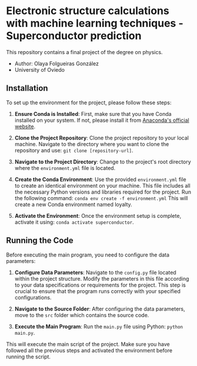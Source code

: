 # Electronic structure calculations with machine learning techniques - Superconductor prediction

This repository contains a final project of the degree on physics. 

- Author: Olaya Folgueiras González
- University of Oviedo

## Installation

To set up the environment for the project, please follow these steps:

1. **Ensure Conda is Installed**: First, make sure that you have Conda installed on your system. If not, please install it from [Anaconda's official website](https://www.anaconda.com/products/distribution).

2. **Clone the Project Repository**: Clone the project repository to your local machine. Navigate to the directory where you want to clone the repository and use: `git clone [repository-url]`.

3. **Navigate to the Project Directory**: Change to the project's root directory where the `environment.yml` file is located.

4. **Create the Conda Environment**: Use the provided `environment.yml` file to create an identical environment on your machine. This file includes all the necessary Python versions and libraries required for the project. Run the following command:
`conda env create -f environment.yml` This will create a new Conda environment named loyalty.

5. **Activate the Environment**: Once the environment setup is complete, activate it using: `conda activate superconductor`.

## Running the Code

Before executing the main program, you need to configure the data parameters:

1. **Configure Data Parameters**: Navigate to the `config.py` file located within the project structure. Modify the parameters in this file according to your data specifications or requirements for the project. This step is crucial to ensure that the program runs correctly with your specified configurations.

2. **Navigate to the Source Folder**: After configuring the data parameters, move to the `src` folder which contains the source code.

3. **Execute the Main Program**: Run the `main.py` file using Python: `python main.py`.

This will execute the main script of the project. Make sure you have followed all the previous steps and activated the environment before running the script.